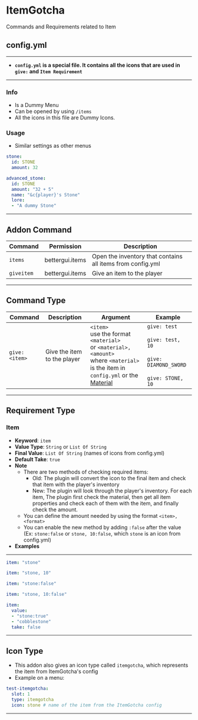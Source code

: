 # ItemGotcha
Commands and Requirements related to Item

## config.yml
***
* **`config.yml` is a special file. It contains all the icons that are used in `give:` and `Item Requirement`**
***
### Info
* Is a Dummy Menu
* Can be opened by using `/items`
* All the icons in this file are Dummy Icons.
### Usage
* Similar settings as other menus
```yaml
stone:
  id: STONE
  amount: 32

advanced_stone:
  id: STONE
  amount: "32 + 5"
  name: "&c{player}'s Stone"
  lore:
  - "A dummy Stone"
```
***
## Addon Command
| Command | Permission | Description |
| --- | --- | --- |
| `items` | bettergui.items | Open the inventory that contains all items from config.yml |
| `giveitem` | bettergui.items | Give an item to the player |
***
## Command Type
| Command | Description | Argument | Example |
| ------- | ----------- | -------- | ------- |
| `give: <item>` | Give the item to the player | `<item>` <br> use the format `<material>` <br> or `<material>, <amount>` <br> where `<material>` is the item in `config.yml` or the [Material](https://hub.spigotmc.org/javadocs/spigot/org/bukkit/Material.html) | `give: test` <br> <br> `give: test, 10`  <br> <br> `give: DIAMOND_SWORD` <br> <br> `give: STONE, 10`
***
## Requirement Type
### Item
* **Keyword**: `item`
* **Value Type**: `String` or `List Of String`
* **Final Value**: `List Of String` (names of icons from config.yml)
* **Default Take**: `true`
* **Note**
  * There are two methods of checking required items:
    * Old: The plugin will convert the icon to the final item and check that item with the player's inventory
    * New: The plugin will look through the player's inventory. For each item, The plugin first check the material, then get all item properties and check each of them with the item, and finally check the amount.
  * You can define the amount needed by using the format `<item>, <format>`
  * You can enable the new method by adding `:false` after the value (Ex: `stone:false` or `stone, 10:false`, which `stone` is an icon from config.yml)
* **Examples**
***
```yaml
item: "stone"

item: "stone, 10"

item: "stone:false"

item: "stone, 10:false"

item:
  value: 
  - "stone:true"
  - "cobblestone"
  take: false
```
***
## Icon Type
* This addon also gives an icon type called `itemgotcha`, which represents the item from ItemGotcha's config
* Example on a menu:
```yaml
test-itemgotcha:
  slot: 1
  type: itemgotcha
  icon: stone # name of the item from the ItemGotcha config
```
***
